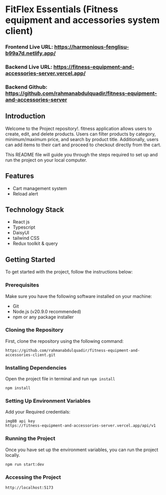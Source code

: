# FitFlex Essentials (Fitness equipment and accessories system client)

### Frontend Live URL: https://harmonious-fenglisu-b99a7d.netlify.app/
### Backend Live URL: https://fitness-equipment-and-accessories-server.vercel.app/
### Backend Github: https://github.com/rahmanabdulquadir/fitness-equipment-and-accessories-server


## Introduction

Welcome to the Project repository!.
fitness application allows users to create, edit, and delete products. Users can filter products by category, minimum/maximum price, and search by product title. Additionally, users can add items to their cart and proceed to checkout directly from the cart.

This README file will guide you through the steps required to set up and run the project on your local computer.

## Features

- Cart management system
- Reload alert

## Technology Stack

- React js
- Typescript
- DaisyUI
- tailwind CSS
- Redux toolkit & query

## Getting Started

To get started with the project, follow the instructions below:

### Prerequisites

Make sure you have the following software installed on your machine:

- Git
- Node.js (v20.9.0 recommended)
- npm or any package installer

### Cloning the Repository

First, clone the repository using the following command:

```
https://github.com/rahmanabdulquadir/fitness-equipment-and-accessories-client.git

```

### Installing Dependencies

Open the project file in terminal and run `npm install`

```
npm install

```

### Setting Up Environment Variables

Add your Required credentials:

```
imgBB api key
https://fitness-equipment-and-accessories-server.vercel.app/api/v1
```

### Running the Project

Once you have set up the environment variables, you can run the project locally.

```
npm run start:dev

```

### Accessing the Project

```
http://localhost:5173
```
